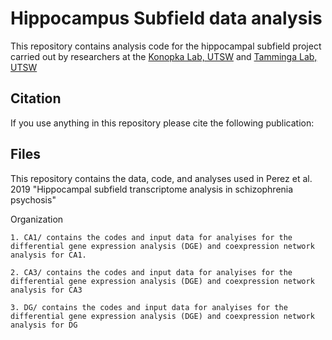 Hippocampus Subfield data analysis
==========================

This repository contains analysis code for the hippocampal subfield project carried out by researchers at the [Konopka Lab, UTSW](http://konopkalab.org/) and [Tamminga Lab, UTSW](https://www.utsouthwestern.edu/labs/schizophrenia/)

## Citation

If you use anything in this repository please cite the following publication:

## Files
This repository contains the data, code, and analyses used in Perez et al. 2019 "Hippocampal subfield transcriptome analysis in schizophrenia psychosis"

Organization

    1. CA1/ contains the codes and input data for analyises for the differential gene expression analysis (DGE) and coexpression network analysis for CA1.
    
    2. CA3/ contains the codes and input data for analyises for the differential gene expression analysis (DGE) and coexpression network analysis for CA3
    
    3. DG/ contains the codes and input data for analyises for the differential gene expression analysis (DGE) and coexpression network analysis for DG 
   
